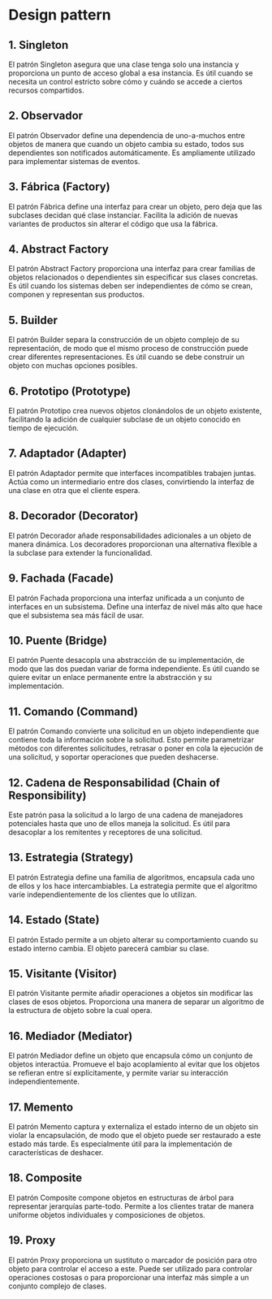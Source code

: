 # Design pattern

## 1. Singleton
El patrón Singleton asegura que una clase tenga solo una instancia y proporciona un punto de acceso global a esa instancia. Es útil cuando se necesita un control estricto sobre cómo y cuándo se accede a ciertos recursos compartidos.
## 2. Observador
El patrón Observador define una dependencia de uno-a-muchos entre objetos de manera que cuando un objeto cambia su estado, todos sus dependientes son notificados automáticamente. Es ampliamente utilizado para implementar sistemas de eventos.
## 3. Fábrica (Factory)
El patrón Fábrica define una interfaz para crear un objeto, pero deja que las subclases decidan qué clase instanciar. Facilita la adición de nuevas variantes de productos sin alterar el código que usa la fábrica.
## 4. Abstract Factory
El patrón Abstract Factory proporciona una interfaz para crear familias de objetos relacionados o dependientes sin especificar sus clases concretas. Es útil cuando los sistemas deben ser independientes de cómo se crean, componen y representan sus productos.
## 5. Builder
El patrón Builder separa la construcción de un objeto complejo de su representación, de modo que el mismo proceso de construcción puede crear diferentes representaciones. Es útil cuando se debe construir un objeto con muchas opciones posibles.
## 6. Prototipo (Prototype)
El patrón Prototipo crea nuevos objetos clonándolos de un objeto existente, facilitando la adición de cualquier subclase de un objeto conocido en tiempo de ejecución.
## 7. Adaptador (Adapter)
El patrón Adaptador permite que interfaces incompatibles trabajen juntas. Actúa como un intermediario entre dos clases, convirtiendo la interfaz de una clase en otra que el cliente espera.
## 8. Decorador (Decorator)
El patrón Decorador añade responsabilidades adicionales a un objeto de manera dinámica. Los decoradores proporcionan una alternativa flexible a la subclase para extender la funcionalidad.
## 9. Fachada (Facade)
El patrón Fachada proporciona una interfaz unificada a un conjunto de interfaces en un subsistema. Define una interfaz de nivel más alto que hace que el subsistema sea más fácil de usar.
## 10. Puente (Bridge)
El patrón Puente desacopla una abstracción de su implementación, de modo que las dos puedan variar de forma independiente. Es útil cuando se quiere evitar un enlace permanente entre la abstracción y su implementación.
## 11. Comando (Command)
El patrón Comando convierte una solicitud en un objeto independiente que contiene toda la información sobre la solicitud. Esto permite parametrizar métodos con diferentes solicitudes, retrasar o poner en cola la ejecución de una solicitud, y soportar operaciones que pueden deshacerse.
## 12. Cadena de Responsabilidad (Chain of Responsibility)
Este patrón pasa la solicitud a lo largo de una cadena de manejadores potenciales hasta que uno de ellos maneja la solicitud. Es útil para desacoplar a los remitentes y receptores de una solicitud.
## 13. Estrategia (Strategy)
El patrón Estrategia define una familia de algoritmos, encapsula cada uno de ellos y los hace intercambiables. La estrategia permite que el algoritmo varíe independientemente de los clientes que lo utilizan.
## 14. Estado (State)
El patrón Estado permite a un objeto alterar su comportamiento cuando su estado interno cambia. El objeto parecerá cambiar su clase.
## 15. Visitante (Visitor)
El patrón Visitante permite añadir operaciones a objetos sin modificar las clases de esos objetos. Proporciona una manera de separar un algoritmo de la estructura de objeto sobre la cual opera.
## 16. Mediador (Mediator)
El patrón Mediador define un objeto que encapsula cómo un conjunto de objetos interactúa. Promueve el bajo acoplamiento al evitar que los objetos se refieran entre sí explícitamente, y permite variar su interacción independientemente.
## 17. Memento
El patrón Memento captura y externaliza el estado interno de un objeto sin violar la encapsulación, de modo que el objeto puede ser restaurado a este estado más tarde. Es especialmente útil para la implementación de características de deshacer.
## 18. Composite
El patrón Composite compone objetos en estructuras de árbol para representar jerarquías parte-todo. Permite a los clientes tratar de manera uniforme objetos individuales y composiciones de objetos.
## 19. Proxy
El patrón Proxy proporciona un sustituto o marcador de posición para otro objeto para controlar el acceso a este. Puede ser utilizado para controlar operaciones costosas o para proporcionar una interfaz más simple a un conjunto complejo de clases.



